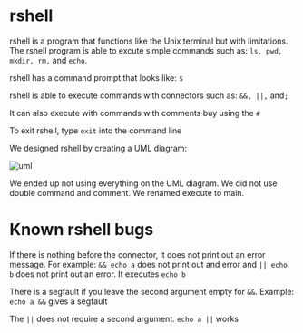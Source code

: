 # rshell

rshell is a program that functions like the Unix terminal but with limitations. The rshell program is able to excute simple commands such as: `ls, pwd, mkdir, rm,` and `echo`. 

rshell has a command prompt that looks like: `$`

rshell is able to execute commands with connectors such as: `&&, ||,` and`;`

It can also execute with commands with comments buy using the `#`

To exit rshell, type `exit` into the command line

We designed rshell by creating a UML diagram:

![uml](https://cloud.githubusercontent.com/assets/23230349/25933635/286c87ca-35cd-11e7-85ea-9c5d6e026796.png)

We ended up not using everything on the UML diagram. We did not use double command and comment. We renamed execute to main.

# Known rshell bugs

If there is nothing before the connector, it does not print out an error message. For example: `&& echo a` does not print out and error and `|| echo b` does not print out an error. It executes `echo b`

There is a segfault if you leave the second argument empty for `&&`. Example: `echo a &&` gives a segfault

The `||` does not require a second argument. `echo a ||` works
